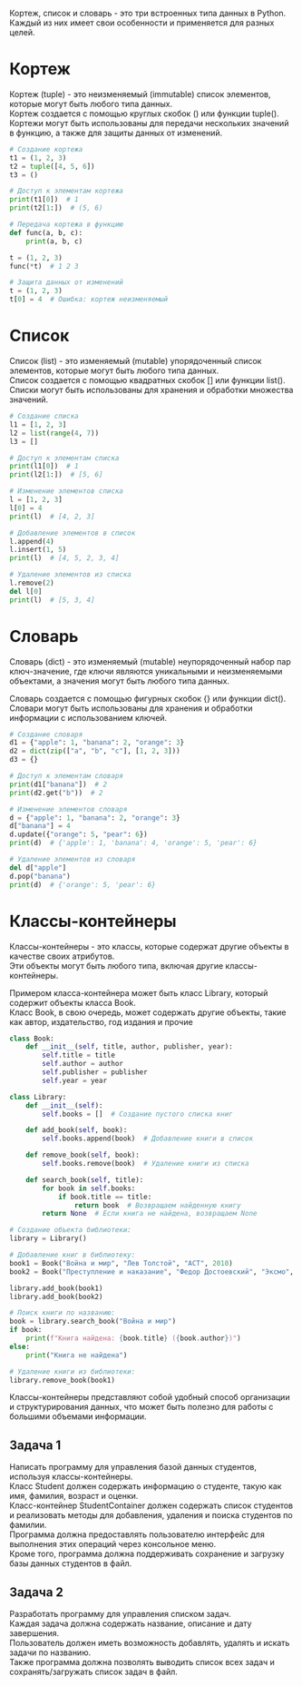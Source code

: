 Кортеж, список и словарь - это три встроенных типа данных в Python. \
Каждый из них имеет свои особенности и применяется для разных целей.

# Кортеж

Кортеж (tuple) - это неизменяемый (immutable) список элементов, которые могут быть любого типа данных.\
Кортеж создается с помощью круглых скобок () или функции tuple(). \
Кортежи могут быть использованы для передачи нескольких значений в функцию, а также для защиты данных от изменений.

```python
# Создание кортежа
t1 = (1, 2, 3)
t2 = tuple([4, 5, 6])
t3 = ()

# Доступ к элементам кортежа
print(t1[0])  # 1
print(t2[1:])  # (5, 6)

# Передача кортежа в функцию
def func(a, b, c):
    print(a, b, c)

t = (1, 2, 3)
func(*t)  # 1 2 3

# Защита данных от изменений
t = (1, 2, 3)
t[0] = 4  # Ошибка: кортеж неизменяемый

```


# Список

Список (list) - это изменяемый (mutable) упорядоченный список элементов, которые могут быть любого типа данных.\
Список создается с помощью квадратных скобок [] или функции list(). \
Списки могут быть использованы для хранения и обработки множества значений.


```python
# Создание списка
l1 = [1, 2, 3]
l2 = list(range(4, 7))
l3 = []

# Доступ к элементам списка
print(l1[0])  # 1
print(l2[1:])  # [5, 6]

# Изменение элементов списка
l = [1, 2, 3]
l[0] = 4
print(l)  # [4, 2, 3]

# Добавление элементов в список
l.append(4)
l.insert(1, 5)
print(l)  # [4, 5, 2, 3, 4]

# Удаление элементов из списка
l.remove(2)
del l[0]
print(l)  # [5, 3, 4]

```


# Словарь
Словарь (dict) - это изменяемый (mutable) неупорядоченный набор пар ключ-значение, где ключи являются уникальными и неизменяемыми объектами, а значения могут быть любого типа данных.

Словарь создается с помощью фигурных скобок {} или функции dict(). \
Словари могут быть использованы для хранения и обработки информации с использованием ключей.

```python
# Создание словаря
d1 = {"apple": 1, "banana": 2, "orange": 3}
d2 = dict(zip(["a", "b", "c"], [1, 2, 3]))
d3 = {}

# Доступ к элементам словаря
print(d1["banana"])  # 2
print(d2.get("b"))  # 2

# Изменение элементов словаря
d = {"apple": 1, "banana": 2, "orange": 3}
d["banana"] = 4
d.update({"orange": 5, "pear": 6})
print(d)  # {'apple': 1, 'banana': 4, 'orange': 5, 'pear': 6}

# Удаление элементов из словаря
del d["apple"]
d.pop("banana")
print(d)  # {'orange': 5, 'pear': 6}

```


# Классы-контейнеры

Классы-контейнеры - это классы, которые содержат другие объекты в качестве своих атрибутов. \
Эти объекты могут быть любого типа, включая другие классы-контейнеры.

Примером класса-контейнера может быть класс Library, который содержит объекты класса Book. \
Класс Book, в свою очередь, может содержать другие объекты, такие как автор, издательство, год издания и прочие

```python
class Book:
    def __init__(self, title, author, publisher, year):
        self.title = title
        self.author = author
        self.publisher = publisher
        self.year = year

class Library:
    def __init__(self):
        self.books = []  # Создание пустого списка книг

    def add_book(self, book):
        self.books.append(book)  # Добавление книги в список

    def remove_book(self, book):
        self.books.remove(book)  # Удаление книги из списка

    def search_book(self, title):
        for book in self.books:
            if book.title == title:
                return book  # Возвращаем найденную книгу
        return None  # Если книга не найдена, возвращаем None

```


```python
# Создание объекта библиотеки:
library = Library()

# Добавление книг в библиотеку:
book1 = Book("Война и мир", "Лев Толстой", "АСТ", 2010)
book2 = Book("Преступление и наказание", "Федор Достоевский", "Эксмо", 2008)

library.add_book(book1)
library.add_book(book2)

# Поиск книги по названию:
book = library.search_book("Война и мир")
if book:
    print(f"Книга найдена: {book.title} ({book.author})")
else:
    print("Книга не найдена")

# Удаление книги из библиотеки:
library.remove_book(book1)

```

Классы-контейнеры представляют собой удобный способ организации и структурирования данных, что может быть полезно для работы с большими объемами информации.


## Задача 1

Написать программу для управления базой данных студентов, используя классы-контейнеры. \
Класс Student должен содержать информацию о студенте, такую как имя, фамилия, возраст и оценки. \
Класс-контейнер StudentContainer должен содержать список студентов и реализовать методы для добавления, удаления и поиска студентов по фамилии. \
Программа должна предоставлять пользователю интерфейс для выполнения этих операций через консольное меню. \
Кроме того, программа должна поддерживать сохранение и загрузку базы данных студентов в файл.

## Задача 2

Разработать программу для управления списком задач.\
Каждая задача должна содержать название, описание и дату завершения.\
Пользователь должен иметь возможность добавлять, удалять и искать задачи по названию. \
Также программа должна позволять выводить список всех задач и сохранять/загружать список задач в файл.